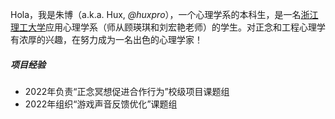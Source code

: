 Hola，我是朱博（a.k.a. Hux, _@huxpro_），一个心理学系的本科生，是一名[浙江理工大学](https://baike.baidu.com/item/浙江理工大学/328416?fr=aladdin)应用心理学系（师从顾瑛琪和刘宏艳老师）的学生。对正念和工程心理学有浓厚的兴趣，在努力成为一名出色的心理学家！

##### 项目经验

- 2022年负责“正念冥想促进合作行为”校级项目课题组
- 2022年组织“游戏声音反馈优化”课题组


